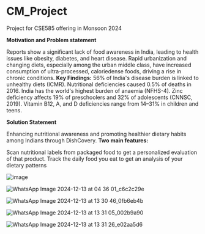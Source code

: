# CM_Project
Project for CSE585 offering in Monsoon 2024

****Motivation and Problem statement****

Reports show a significant lack of food awareness in India, leading to health issues like
obesity, diabetes, and heart disease. Rapid urbanization and changing diets, especially
among the urban middle class, have increased consumption of ultra-processed, caloriedense foods, driving a rise in chronic conditions.
**Key Findings:**
56% of India's disease burden is linked to unhealthy diets (ICMR).
Nutritional deficiencies caused 0.5% of deaths in 2016.
India has the world's highest burden of anaemia (NFHS-4).
Zinc deficiency affects 19% of preschoolers and 32% of adolescents (CNNSC, 2019).
Vitamin B12, A, and D deficiencies range from 14–31% in children and teens.

****Solution Statement****

Enhancing nutritional awareness and promoting healthier dietary
habits among Indians through
DishCovery.
**Two main features:**

Scan nutritional labels from packaged food to get a personalized
evaluation of that product.
Track the daily food you eat to get an analysis of your dietary
patterns

![image](https://github.com/user-attachments/assets/1b47e591-2c3a-4b53-a1b4-4174f4036fe7)

![WhatsApp Image 2024-12-13 at 04 36 01_c6c2c29e](https://github.com/user-attachments/assets/300f0754-7305-4d6c-8f23-fa9624ec161b)

![WhatsApp Image 2024-12-13 at 13 30 46_0fb6eb4b](https://github.com/user-attachments/assets/8ece3639-ad11-453d-b762-40898c74e93a)

![WhatsApp Image 2024-12-13 at 13 31 05_002b9a90](https://github.com/user-attachments/assets/c050f589-2f03-46ec-83a2-e47981cde3bc)

![WhatsApp Image 2024-12-13 at 13 31 26_e02aa5d6](https://github.com/user-attachments/assets/3bf8cb85-5523-4574-ae0f-8c81e8d6bc1c)




